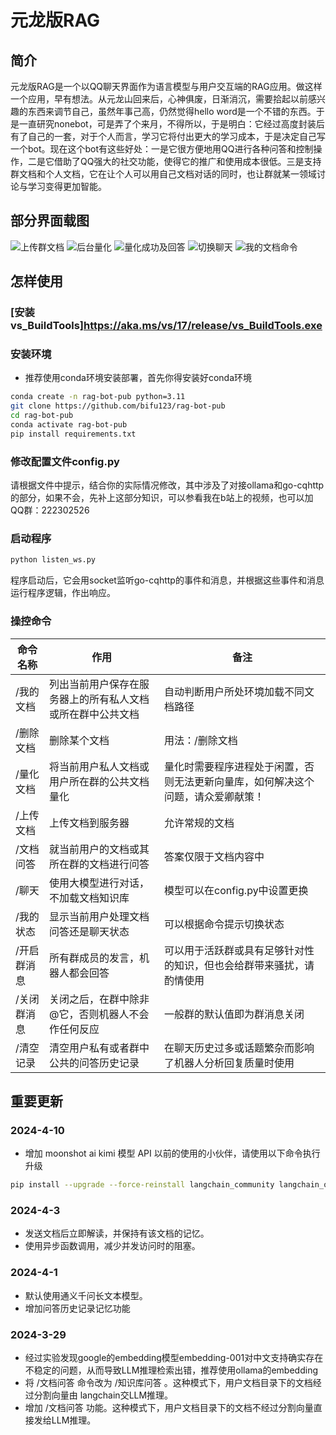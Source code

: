 # 元龙版RAG
## 简介
元龙版RAG是一个以QQ聊天界面作为语言模型与用户交互端的RAG应用。做这样一个应用，早有想法。从元龙山回来后，心神俱废，日渐消沉，需要拾起以前感兴趣的东西来调节自己，虽然年事己高，仍然觉得hello word是一个不错的东西。于是一直研究nonebot，可是弄了个来月，不得所以，于是明白：它经过高度封装后有了自己的一套，对于个人而言，学习它将付出更大的学习成本，于是决定自己写一个bot。现在这个bot有这些好处：一是它很方便地用QQ进行各种问答和控制操作，二是它借助了QQ强大的社交功能，使得它的推广和使用成本很低。三是支持群文档和个人文档，它在让个人可以用自己文档对话的同时，也让群就某一领域讨论与学习变得更加智能。
## 部分界面载图
![上传群文档](images/上传群文档.png)
![后台量化](images/后台量化.png)
![量化成功及回答](images/量化成功及回答.png)
![切换聊天](images/切换聊天.png)
![我的文档命令](images/我的文档命令.png)
## 怎样使用
### [安装vs_BuildTools]https://aka.ms/vs/17/release/vs_BuildTools.exe
### 安装环境
- 推荐使用conda环境安装部署，首先你得安装好conda环境
```bash
conda create -n rag-bot-pub python=3.11
git clone https://github.com/bifu123/rag-bot-pub
cd rag-bot-pub
conda activate rag-bot-pub
pip install requirements.txt
```
### 修改配置文件config.py
请根据文件中提示，结合你的实际情况修改，其中涉及了对接ollama和go-cqhttp的部分，如果不会，先补上这部分知识，可以参看我在b站上的视频，也可以加QQ群：222302526 

### 启动程序
```bash
python listen_ws.py
```
程序启动后，它会用socket监听go-cqhttp的事件和消息，并根据这些事件和消息运行程序逻辑，作出响应。

### 操控命令
| 命令名称   | 作用                                       | 备注                                                 |
|------------|--------------------------------------------|------------------------------------------------------|
| /我的文档   | 列出当前用户保存在服务器上的所有私人文档或所在群中公共文档 | 自动判断用户所处环境加载不同文档路径               |
| /删除文档   | 删除某个文档                                 | 用法：/删除文档|要删除的文档完整路径                     |
| /量化文档   | 将当前用户私人文档或用户所在群的公共文档量化 | 量化时需要程序进程处于闲置，否则无法更新向量库，如何解决这个问题，请众爱卿献策！ |
| /上传文档   | 上传文档到服务器                             | 允许常规的文档                                       |
| /文档问答   | 就当前用户的文档或其所在群的文档进行问答     | 答案仅限于文档内容中                                 |
| /聊天      | 使用大模型进行对话，不加载文档知识库        | 模型可以在config.py中设置更换                         |
| /我的状态   | 显示当前用户处理文档问答还是聊天状态         | 可以根据命令提示切换状态                             |
| /开启群消息 | 所有群成员的发言，机器人都会回答            | 可以用于活跃群或具有足够针对性的知识，但也会给群带来骚扰，请酌情使用 |
| /关闭群消息 | 关闭之后，在群中除非@它，否则机器人不会作任何反应 | 一般群的默认值即为群消息关闭                         |
| /清空记录 | 清空用户私有或者群中公共的问答历史记录 | 在聊天历史过多或话题繁杂而影响了机器人分析回复质量时使用                         |
 
 ## 重要更新
 ### 2024-4-10
 - 增加 moonshot ai kimi 模型 API 
 以前的使用的小伙伴，请使用以下命令执行升级
 ```bash
 pip install --upgrade --force-reinstall langchain_community langchain_openai
 ```

### 2024-4-3
 - 发送文档后立即解读，并保持有该文档的记忆。
 - 使用异步函数调用，减少并发访问时的阻塞。

### 2024-4-1
 - 默认使用通义千问长文本模型。
 - 增加问答历史记录记忆功能

 ### 2024-3-29 
 - 经过实验发现google的embedding模型embedding-001对中文支持确实存在不稳定的问题，从而导致LLM推理检索出错，推荐使用ollama的embedding
 - 将 /文档问答 命令改为 /知识库问答 。这种模式下，用户文档目录下的文档经过分割向量由 langchain交LLM推理。
 - 增加 /文档问答 功能。这种模式下，用户文档目录下的文档不经过分割向量直接发给LLM推理。
